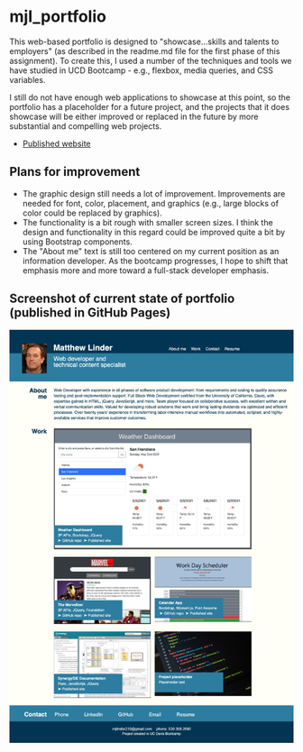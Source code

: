 # mjl_portfolio

This web-based portfolio is designed to "showcase...skills and talents to employers" (as described in the readme.md file for the first phase of this assignment). To create this, I used a number of the techniques and tools we have studied in UCD Bootcamp - e.g., flexbox, media queries, and CSS variables. 

I still do not have enough web applications to showcase at this point, so the portfolio has a placeholder for a future project, and the projects that it does showcase will be either improved or replaced in the future by more substantial and compelling web projects. 

* [Published website](https://mlin901.github.io/mjl_portfolio/)

## Plans for improvement

* The graphic design still needs a lot of improvement. Improvements are needed for font, color, placement, and graphics (e.g., large blocks of color could be replaced by graphics).
* The functionality is a bit rough with smaller screen sizes. I think the design and functionality in this regard could be improved quite a bit by using Bootstrap components.
* The "About me" text is still too centered on my current position as an information developer. As the bootcamp progresses, I hope to shift that emphasis more and more toward a full-stack developer emphasis.

## Screenshot of current state of portfolio (published in GitHub Pages)

![Screen Capture](./assets/images/mjl_portfolio2.png)

